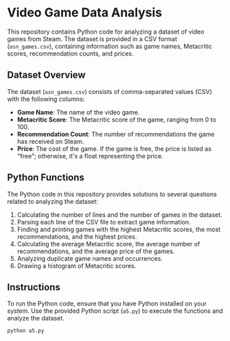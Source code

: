 # Video Game Data Analysis

This repository contains Python code for analyzing a dataset of video games from Steam. The dataset is provided in a CSV format (`asn_games.csv`), containing information such as game names, Metacritic scores, recommendation counts, and prices.

## Dataset Overview

The dataset (`asn_games.csv`) consists of comma-separated values (CSV) with the following columns:

- **Game Name**: The name of the video game.
- **Metacritic Score**: The Metacritic score of the game, ranging from 0 to 100.
- **Recommendation Count**: The number of recommendations the game has received on Steam.
- **Price**: The cost of the game. If the game is free, the price is listed as "free"; otherwise, it's a float representing the price.

## Python Functions

The Python code in this repository provides solutions to several questions related to analyzing the dataset:

1. Calculating the number of lines and the number of games in the dataset.
2. Parsing each line of the CSV file to extract game information.
3. Finding and printing games with the highest Metacritic scores, the most recommendations, and the highest prices.
4. Calculating the average Metacritic score, the average number of recommendations, and the average price of the games.
5. Analyzing duplicate game names and occurrences.
6. Drawing a histogram of Metacritic scores.

## Instructions

To run the Python code, ensure that you have Python installed on your system. Use the provided Python script (`a5.py`) to execute the functions and analyze the dataset.

```bash
python a5.py
